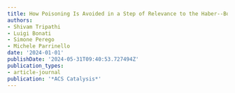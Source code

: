 ```yaml
---
title: How Poisoning Is Avoided in a Step of Relevance to the Haber--Bosch Catalysis
authors:
- Shivam Tripathi
- Luigi Bonati
- Simone Perego
- Michele Parrinello
date: '2024-01-01'
publishDate: '2024-05-31T09:40:53.727494Z'
publication_types:
- article-journal
publication: '*ACS Catalysis*'
---
```

